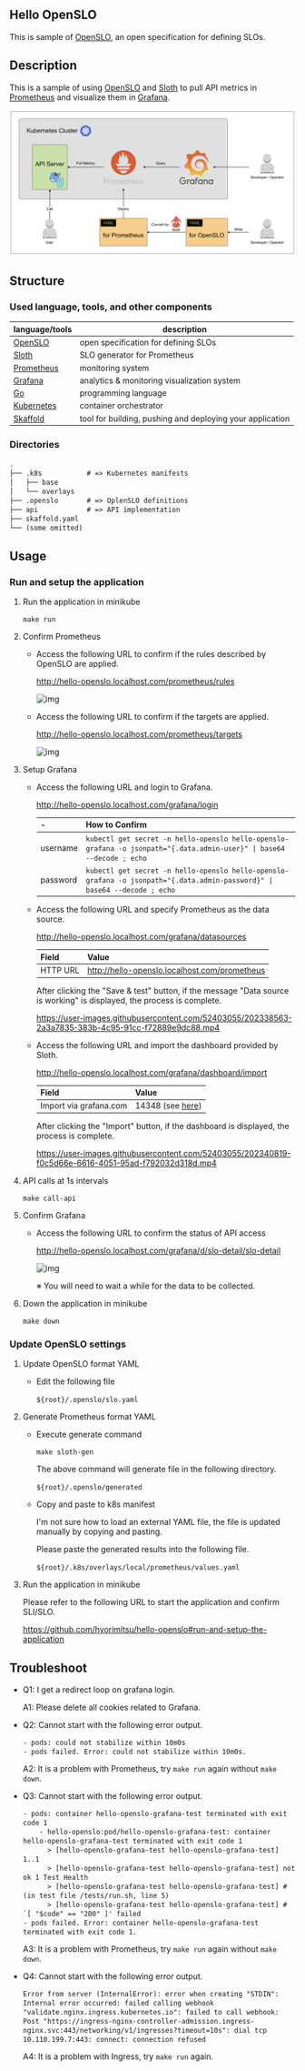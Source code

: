 Hello OpenSLO
---

This is sample of [OpenSLO](https://github.com/OpenSLO/OpenSLO), an open specification for defining SLOs.


## Description

This is a sample of using [OpenSLO](https://github.com/OpenSLO/OpenSLO) and [Sloth](https://github.com/slok/sloth) to pull API metrics in [Prometheus](https://github.com/prometheus/prometheus) and visualize them in [Grafana](https://github.com/grafana/grafana).

![architecture](https://github.com/hyorimitsu/hello-openslo/blob/main/doc/img/architecture.png)


## Structure

### Used language, tools, and other components

| language/tools | description |
| --- | --- |
| [OpenSLO](https://openslo.com/) | open specification for defining SLOs |
| [Sloth](https://sloth.dev/) | SLO generator for Prometheus |
| [Prometheus](https://prometheus.io/) | monitoring system |
| [Grafana](https://grafana.com/) | analytics & monitoring visualization system |
| [Go](https://github.com/golang/go)  | programming language |
| [Kubernetes](https://kubernetes.io/) | container orchestrator |
| [Skaffold](https://skaffold.dev/) | tool for building, pushing and deploying your application |

### Directories

```
.
├── .k8s           # => Kubernetes manifests
│   ├── base
│   └── overlays
├── .openslo       # => OplenSLO definitions
├── api            # => API implementation
├── skaffold.yaml
└── (some omitted)
```


## Usage

### Run and setup the application

1. Run the application in minikube

    ```shell
    make run
    ```

2. Confirm Prometheus

    - Access the following URL to confirm if the rules described by OpenSLO are applied.

      http://hello-openslo.localhost.com/prometheus/rules

      ![img](https://user-images.githubusercontent.com/52403055/202335382-180a896e-0a83-47c9-9a7e-636410e77a66.png)

    - Access the following URL to confirm if the targets are applied.

      http://hello-openslo.localhost.com/prometheus/targets

      ![img](https://user-images.githubusercontent.com/52403055/202335753-15d0320a-2b3a-439d-a3c1-07354f413924.png)

3. Setup Grafana

    - Access the following URL and login to Grafana.

      http://hello-openslo.localhost.com/grafana/login

      | - | How to Confirm |
      | --- | --- |
      | username | `kubectl get secret -n hello-openslo hello-openslo-grafana -o jsonpath="{.data.admin-user}" \| base64 --decode ; echo` |
      | password | `kubectl get secret -n hello-openslo hello-openslo-grafana -o jsonpath="{.data.admin-password}" \| base64 --decode ; echo` |

    - Access the following URL and specify Prometheus as the data source.

      http://hello-openslo.localhost.com/grafana/datasources

      | Field | Value |
      | --- | --- |
      | HTTP URL | http://hello-openslo.localhost.com/prometheus |

      After clicking the "Save & test" button, if the message "Data source is working" is displayed, the process is complete.

      https://user-images.githubusercontent.com/52403055/202338563-2a3a7835-383b-4c95-91cc-f72889e9dc88.mp4

    - Access the following URL and import the dashboard provided by Sloth.

      http://hello-openslo.localhost.com/grafana/dashboard/import

      | Field | Value |
      | --- | --- |
      | Import via grafana.com | 14348 (see [here](https://sloth.dev/introduction/dashboards/)) |

      After clicking the "Import" button, if the dashboard is displayed, the process is complete.

      https://user-images.githubusercontent.com/52403055/202340819-f0c5d66e-6616-4051-95ad-f792032d318d.mp4

4. API calls at 1s intervals

    ```shell
    make call-api
    ```

5. Confirm Grafana

    - Access the following URL to confirm the status of API access

      http://hello-openslo.localhost.com/grafana/d/slo-detail/slo-detail

      ![img](https://user-images.githubusercontent.com/52403055/202345912-bfadf3fd-5bd4-4d78-b25b-6a404b264b41.png)

      ※ You will need to wait a while for the data to be collected.

6. Down the application in minikube

    ```shell
    make down
    ```

### Update OpenSLO settings

1. Update OpenSLO format YAML

    - Edit the following file

      `${root}/.openslo/slo.yaml`

2. Generate Prometheus format YAML

    - Execute generate command

      ```shell
      make sloth-gen
      ```

      The above command will generate file in the following directory.

      `${root}/.openslo/generated`

    - Copy and paste to k8s manifest

      I'm not sure how to load an external YAML file, the file is updated manually by copying and pasting.

      Please paste the generated results into the following file.

      `${root}/.k8s/overlays/local/prometheus/values.yaml`

3. Run the application in minikube

    Please refer to the following URL to start the application and confirm SLI/SLO.

    https://github.com/hyorimitsu/hello-openslo#run-and-setup-the-application


## Troubleshoot

- Q1: I get a redirect loop on grafana login.

  A1: Please delete all cookies related to Grafana.

- Q2: Cannot start with the following error output.

  ```shell
  - pods: could not stabilize within 10m0s
  - pods failed. Error: could not stabilize within 10m0s.
  ```

  A2: It is a problem with Prometheus, try `make run` again without `make down`.

- Q3: Cannot start with the following error output.

  ```shell
  - pods: container hello-openslo-grafana-test terminated with exit code 1
      - hello-openslo:pod/hello-openslo-grafana-test: container hello-openslo-grafana-test terminated with exit code 1
        > [hello-openslo-grafana-test hello-openslo-grafana-test] 1..1
        > [hello-openslo-grafana-test hello-openslo-grafana-test] not ok 1 Test Health
        > [hello-openslo-grafana-test hello-openslo-grafana-test] # (in test file /tests/run.sh, line 5)
        > [hello-openslo-grafana-test hello-openslo-grafana-test] #   `[ "$code" == "200" ]' failed
  - pods failed. Error: container hello-openslo-grafana-test terminated with exit code 1.
  ```

  A3: It is a problem with Prometheus, try `make run` again without `make down`.

- Q4: Cannot start with the following error output.

  ```shell
  Error from server (InternalError): error when creating "STDIN": Internal error occurred: failed calling webhook "validate.nginx.ingress.kubernetes.io": failed to call webhook: Post "https://ingress-nginx-controller-admission.ingress-nginx.svc:443/networking/v1/ingresses?timeout=10s": dial tcp 10.110.199.7:443: connect: connection refused
  ```

  A4: It is a problem with Ingress, try `make run` again.
